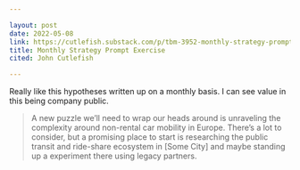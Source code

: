 ```yaml
---

layout: post
date: 2022-05-08
link: https://cutlefish.substack.com/p/tbm-3952-monthly-strategy-prompt
title: Monthly Strategy Prompt Exercise
cited: John Cutlefish

---
```


Really like this hypotheses written up on a monthly basis. I can see value in this being company public.

> A new puzzle we’ll need to wrap our heads around is unraveling the complexity around non-rental car mobility in Europe. There’s a lot to consider, but a promising place to start is researching the public transit and ride-share ecosystem in [Some City] and maybe standing up a experiment there using legacy partners.
